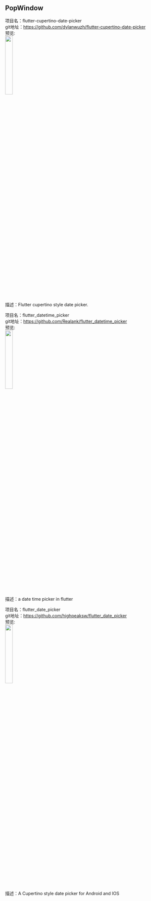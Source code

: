 ## PopWindow


项目名：flutter-cupertino-date-picker<br>
git地址：https://github.com/dylanwuzh/flutter-cupertino-date-picker<br>
预览:<br>
<img src="https://github.com/wuzhendev/assets/raw/master/flutter-datepicker/flutter_date_picker_14.jpg?raw=true" width="22%"/><br>
描述：Flutter cupertino style date picker.<br>


项目名：flutter_datetime_picker<br>
git地址：https://github.com/Realank/flutter_datetime_picker<br>
预览:<br>
<img src="https://github.com/Realank/flutter_datetime_picker/raw/master/screen_datetime_chinese.png" width="22%"/><br>
描述：a date time picker in flutter<br>


项目名：flutter_date_picker<br>
git地址：https://github.com/highpeaksw/flutter_date_picker<br>
预览:<br>
<img src="https://github.com/rajeshzmoke/flutter_date_picker/raw/master/screenshot/date_time_green.gif" width="22%"/><br>
描述：A Cupertino style date picker for Android and IOS<br>
